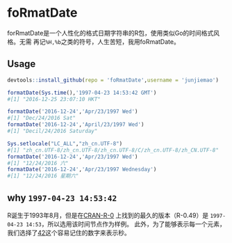 # foRmatDate

forRmatDate是一个人性化的格式日期字符串的R包，使用类似Go的时间格式风格。无需
再记`%H,%b`之类的符号，人生苦短，我用foRmatDate。

## Usage

```R
devtools::install_github(repo = 'foRmatDate',username = 'junjiemao')

formatDate(Sys.time(),'1997-04-23 14:53:42 GMT')
#[1] "2016-12-25 23:07:10 HKT"

formatDate('2016-12-24','Apr/23/1997 Wed')
#[1] "Dec/24/2016 Sat"
formatDate('2016-12-24','April/23/1997 Wed')
#[1] "Decil/24/2016 Saturday"

Sys.setlocale("LC_ALL","zh_cn.UTF-8")
#[1] "zh_cn.UTF-8/zh_cn.UTF-8/zh_cn.UTF-8/C/zh_cn.UTF-8/zh_CN.UTF-8"
formatDate('2016-12-24','Apr/23/1997 Wed')
#[1] "12/24/2016 六"
formatDate('2016-12-24','Apr/23/1997 Wednesday')
#[1] "12/24/2016 星期六"
```

## why `1997-04-23 14:53:42`
R诞生于1993年8月，但是在[CRAN-R-0]( https://cran.r-project.org/src/base/R-0/)
上找到的最久的版本（R-0.49）是 `1997-04-23 14:53`，所以选用该时间节点作为样例。
此外，为了能够表示每一个元素，我们选择了[42](https://www.wikiwand.com/zh-cn/42)这个容易记住的数字来表示秒。

